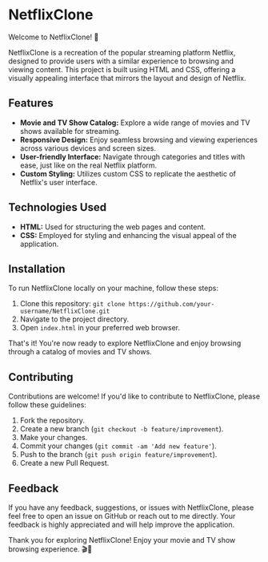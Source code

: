 # NetflixClone

Welcome to NetflixClone! 🍿

NetflixClone is a recreation of the popular streaming platform Netflix, designed to provide users with a similar experience to browsing and viewing content. This project is built using HTML and CSS, offering a visually appealing interface that mirrors the layout and design of Netflix.

## Features

- **Movie and TV Show Catalog:** Explore a wide range of movies and TV shows available for streaming.
- **Responsive Design:** Enjoy seamless browsing and viewing experiences across various devices and screen sizes.
- **User-friendly Interface:** Navigate through categories and titles with ease, just like on the real Netflix platform.
- **Custom Styling:** Utilizes custom CSS to replicate the aesthetic of Netflix's user interface.

## Technologies Used

- **HTML:** Used for structuring the web pages and content.
- **CSS:** Employed for styling and enhancing the visual appeal of the application.

## Installation

To run NetflixClone locally on your machine, follow these steps:

1. Clone this repository: `git clone https://github.com/your-username/NetflixClone.git`
2. Navigate to the project directory.
3. Open `index.html` in your preferred web browser.

That's it! You're now ready to explore NetflixClone and enjoy browsing through a catalog of movies and TV shows.

## Contributing

Contributions are welcome! If you'd like to contribute to NetflixClone, please follow these guidelines:

1. Fork the repository.
2. Create a new branch (`git checkout -b feature/improvement`).
3. Make your changes.
4. Commit your changes (`git commit -am 'Add new feature'`).
5. Push to the branch (`git push origin feature/improvement`).
6. Create a new Pull Request.

## Feedback

If you have any feedback, suggestions, or issues with NetflixClone, please feel free to open an issue on GitHub or reach out to me directly. Your feedback is highly appreciated and will help improve the application.

Thank you for exploring NetflixClone! Enjoy your movie and TV show browsing experience. 🎬🍿
